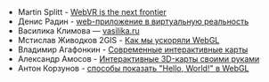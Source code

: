 ## &nbsp;

- Martin Splitt - [WebVR is the next frontier](https://www.youtube.com/watch?v=39MiUkGSEks)
- Денис Радин - [web-приложение в виртуальную реальность](https://www.youtube.com/watch?v=8FLhLWzeKG0)
- Василика Климова — [vasilika.ru](https://www.vasilika.ru/)
- Мстислав Живодков 2GIS -  [Как мы ускоряли WebGL](https://www.youtube.com/watch?v=MeIJVg1z00A)
- Владимир Агафонкин - [Современные интерактивные карты](https://www.youtube.com/watch?v=yMmyzzApGy4)
- Александр Амосов - [Интерактивные 3D-карты своими руками](https://www.youtube.com/watch?v=YLFwkbTvb-4)
- Антон Корзунов - [способы показать "Hello, World!" в WebGL](https://www.youtube.com/watch?v=n3gtj7veL3I&feature=youtu.be&t=6541)
